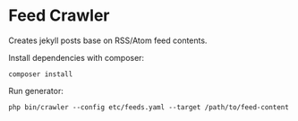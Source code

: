 Feed Crawler
============

Creates jekyll posts base on RSS/Atom feed contents.

Install dependencies with composer:
```
composer install
```

Run generator:
```
php bin/crawler --config etc/feeds.yaml --target /path/to/feed-content
```
